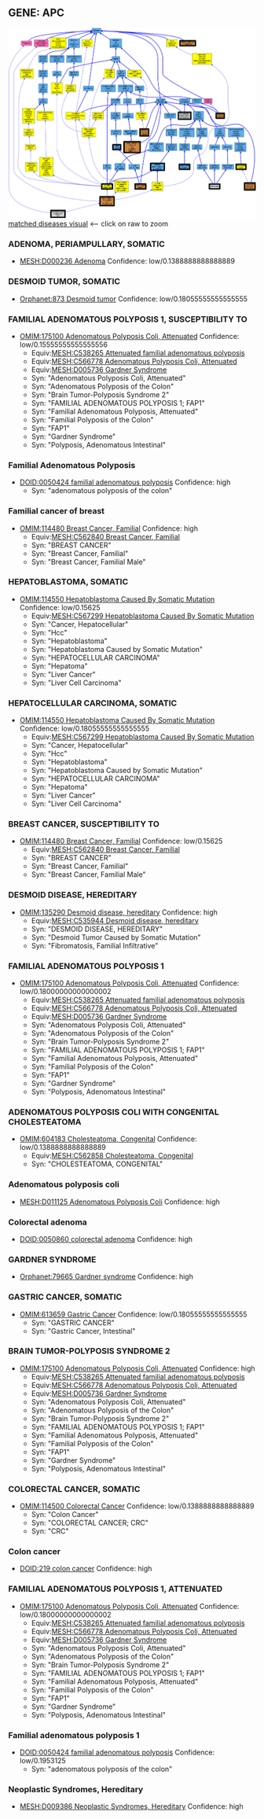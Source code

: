
## GENE: APC

![image](APC.png)
[matched diseases visual](APC.png)  <-- click on raw to zoom


### ADENOMA, PERIAMPULLARY, SOMATIC
 * [MESH:D000236 Adenoma](http://beta.monarchinitiative.org/disease/MESH:D000236) Confidence: low/0.1388888888888889

### DESMOID TUMOR, SOMATIC
 * [Orphanet:873 Desmoid tumor](http://beta.monarchinitiative.org/disease/Orphanet:873) Confidence: low/0.18055555555555555

### FAMILIAL ADENOMATOUS POLYPOSIS 1, SUSCEPTIBILITY TO
 * [OMIM:175100 Adenomatous Polyposis Coli, Attenuated](http://beta.monarchinitiative.org/disease/OMIM:175100) Confidence: low/0.15555555555555556
    * Equiv:[MESH:C538265 Attenuated familial adenomatous polyposis](http://beta.monarchinitiative.org/disease/MESH:C538265)
    * Equiv:[MESH:C566778 Adenomatous Polyposis Coli, Attenuated](http://beta.monarchinitiative.org/disease/MESH:C566778)
    * Equiv:[MESH:D005736 Gardner Syndrome](http://beta.monarchinitiative.org/disease/MESH:D005736)
    * Syn: "Adenomatous Polyposis Coli, Attenuated"
    * Syn: "Adenomatous Polyposis of the Colon"
    * Syn: "Brain Tumor-Polyposis Syndrome 2"
    * Syn: "FAMILIAL ADENOMATOUS POLYPOSIS 1; FAP1"
    * Syn: "Familial Adenomatous Polyposis, Attenuated"
    * Syn: "Familial Polyposis of the Colon"
    * Syn: "FAP1"
    * Syn: "Gardner Syndrome"
    * Syn: "Polyposis, Adenomatous Intestinal"

### Familial Adenomatous Polyposis
 * [DOID:0050424 familial adenomatous polyposis](http://beta.monarchinitiative.org/disease/DOID:0050424) Confidence: high
    * Syn: "adenomatous polyposis of the colon"

### Familial cancer of breast
 * [OMIM:114480 Breast Cancer, Familial](http://beta.monarchinitiative.org/disease/OMIM:114480) Confidence: high
    * Equiv:[MESH:C562840 Breast Cancer, Familial](http://beta.monarchinitiative.org/disease/MESH:C562840)
    * Syn: "BREAST CANCER"
    * Syn: "Breast Cancer, Familial"
    * Syn: "Breast Cancer, Familial Male"

### HEPATOBLASTOMA, SOMATIC
 * [OMIM:114550 Hepatoblastoma Caused By Somatic Mutation](http://beta.monarchinitiative.org/disease/OMIM:114550) Confidence: low/0.15625
    * Equiv:[MESH:C567299 Hepatoblastoma Caused By Somatic Mutation](http://beta.monarchinitiative.org/disease/MESH:C567299)
    * Syn: "Cancer, Hepatocellular"
    * Syn: "Hcc"
    * Syn: "Hepatoblastoma"
    * Syn: "Hepatoblastoma Caused by Somatic Mutation"
    * Syn: "HEPATOCELLULAR CARCINOMA"
    * Syn: "Hepatoma"
    * Syn: "Liver Cancer"
    * Syn: "Liver Cell Carcinoma"

### HEPATOCELLULAR CARCINOMA, SOMATIC
 * [OMIM:114550 Hepatoblastoma Caused By Somatic Mutation](http://beta.monarchinitiative.org/disease/OMIM:114550) Confidence: low/0.18055555555555555
    * Equiv:[MESH:C567299 Hepatoblastoma Caused By Somatic Mutation](http://beta.monarchinitiative.org/disease/MESH:C567299)
    * Syn: "Cancer, Hepatocellular"
    * Syn: "Hcc"
    * Syn: "Hepatoblastoma"
    * Syn: "Hepatoblastoma Caused by Somatic Mutation"
    * Syn: "HEPATOCELLULAR CARCINOMA"
    * Syn: "Hepatoma"
    * Syn: "Liver Cancer"
    * Syn: "Liver Cell Carcinoma"

### BREAST CANCER, SUSCEPTIBILITY TO
 * [OMIM:114480 Breast Cancer, Familial](http://beta.monarchinitiative.org/disease/OMIM:114480) Confidence: low/0.15625
    * Equiv:[MESH:C562840 Breast Cancer, Familial](http://beta.monarchinitiative.org/disease/MESH:C562840)
    * Syn: "BREAST CANCER"
    * Syn: "Breast Cancer, Familial"
    * Syn: "Breast Cancer, Familial Male"

### DESMOID DISEASE, HEREDITARY
 * [OMIM:135290 Desmoid disease, hereditary](http://beta.monarchinitiative.org/disease/OMIM:135290) Confidence: high
    * Equiv:[MESH:C535944 Desmoid disease, hereditary](http://beta.monarchinitiative.org/disease/MESH:C535944)
    * Syn: "DESMOID DISEASE, HEREDITARY"
    * Syn: "Desmoid Tumor Caused by Somatic Mutation"
    * Syn: "Fibromatosis, Familial Infiltrative"

### FAMILIAL ADENOMATOUS POLYPOSIS 1
 * [OMIM:175100 Adenomatous Polyposis Coli, Attenuated](http://beta.monarchinitiative.org/disease/OMIM:175100) Confidence: low/0.18000000000000002
    * Equiv:[MESH:C538265 Attenuated familial adenomatous polyposis](http://beta.monarchinitiative.org/disease/MESH:C538265)
    * Equiv:[MESH:C566778 Adenomatous Polyposis Coli, Attenuated](http://beta.monarchinitiative.org/disease/MESH:C566778)
    * Equiv:[MESH:D005736 Gardner Syndrome](http://beta.monarchinitiative.org/disease/MESH:D005736)
    * Syn: "Adenomatous Polyposis Coli, Attenuated"
    * Syn: "Adenomatous Polyposis of the Colon"
    * Syn: "Brain Tumor-Polyposis Syndrome 2"
    * Syn: "FAMILIAL ADENOMATOUS POLYPOSIS 1; FAP1"
    * Syn: "Familial Adenomatous Polyposis, Attenuated"
    * Syn: "Familial Polyposis of the Colon"
    * Syn: "FAP1"
    * Syn: "Gardner Syndrome"
    * Syn: "Polyposis, Adenomatous Intestinal"

### ADENOMATOUS POLYPOSIS COLI WITH CONGENITAL CHOLESTEATOMA
 * [OMIM:604183 Cholesteatoma, Congenital](http://beta.monarchinitiative.org/disease/OMIM:604183) Confidence: low/0.1388888888888889
    * Equiv:[MESH:C562858 Cholesteatoma, Congenital](http://beta.monarchinitiative.org/disease/MESH:C562858)
    * Syn: "CHOLESTEATOMA, CONGENITAL"

### Adenomatous polyposis coli
 * [MESH:D011125 Adenomatous Polyposis Coli](http://beta.monarchinitiative.org/disease/MESH:D011125) Confidence: high

### Colorectal adenoma
 * [DOID:0050860 colorectal adenoma](http://beta.monarchinitiative.org/disease/DOID:0050860) Confidence: high

### GARDNER SYNDROME
 * [Orphanet:79665 Gardner syndrome](http://beta.monarchinitiative.org/disease/Orphanet:79665) Confidence: high

### GASTRIC CANCER, SOMATIC
 * [OMIM:613659 Gastric Cancer](http://beta.monarchinitiative.org/disease/OMIM:613659) Confidence: low/0.18055555555555555
    * Syn: "GASTRIC CANCER"
    * Syn: "Gastric Cancer, Intestinal"

### BRAIN TUMOR-POLYPOSIS SYNDROME 2
 * [OMIM:175100 Adenomatous Polyposis Coli, Attenuated](http://beta.monarchinitiative.org/disease/OMIM:175100) Confidence: high
    * Equiv:[MESH:C538265 Attenuated familial adenomatous polyposis](http://beta.monarchinitiative.org/disease/MESH:C538265)
    * Equiv:[MESH:C566778 Adenomatous Polyposis Coli, Attenuated](http://beta.monarchinitiative.org/disease/MESH:C566778)
    * Equiv:[MESH:D005736 Gardner Syndrome](http://beta.monarchinitiative.org/disease/MESH:D005736)
    * Syn: "Adenomatous Polyposis Coli, Attenuated"
    * Syn: "Adenomatous Polyposis of the Colon"
    * Syn: "Brain Tumor-Polyposis Syndrome 2"
    * Syn: "FAMILIAL ADENOMATOUS POLYPOSIS 1; FAP1"
    * Syn: "Familial Adenomatous Polyposis, Attenuated"
    * Syn: "Familial Polyposis of the Colon"
    * Syn: "FAP1"
    * Syn: "Gardner Syndrome"
    * Syn: "Polyposis, Adenomatous Intestinal"

### COLORECTAL CANCER, SOMATIC
 * [OMIM:114500 Colorectal Cancer](http://beta.monarchinitiative.org/disease/OMIM:114500) Confidence: low/0.1388888888888889
    * Syn: "Colon Cancer"
    * Syn: "COLORECTAL CANCER; CRC"
    * Syn: "CRC"

### Colon cancer
 * [DOID:219 colon cancer](http://beta.monarchinitiative.org/disease/DOID:219) Confidence: high

### FAMILIAL ADENOMATOUS POLYPOSIS 1, ATTENUATED
 * [OMIM:175100 Adenomatous Polyposis Coli, Attenuated](http://beta.monarchinitiative.org/disease/OMIM:175100) Confidence: low/0.18000000000000002
    * Equiv:[MESH:C538265 Attenuated familial adenomatous polyposis](http://beta.monarchinitiative.org/disease/MESH:C538265)
    * Equiv:[MESH:C566778 Adenomatous Polyposis Coli, Attenuated](http://beta.monarchinitiative.org/disease/MESH:C566778)
    * Equiv:[MESH:D005736 Gardner Syndrome](http://beta.monarchinitiative.org/disease/MESH:D005736)
    * Syn: "Adenomatous Polyposis Coli, Attenuated"
    * Syn: "Adenomatous Polyposis of the Colon"
    * Syn: "Brain Tumor-Polyposis Syndrome 2"
    * Syn: "FAMILIAL ADENOMATOUS POLYPOSIS 1; FAP1"
    * Syn: "Familial Adenomatous Polyposis, Attenuated"
    * Syn: "Familial Polyposis of the Colon"
    * Syn: "FAP1"
    * Syn: "Gardner Syndrome"
    * Syn: "Polyposis, Adenomatous Intestinal"

### Familial adenomatous polyposis 1
 * [DOID:0050424 familial adenomatous polyposis](http://beta.monarchinitiative.org/disease/DOID:0050424) Confidence: low/0.1953125
    * Syn: "adenomatous polyposis of the colon"

### Neoplastic Syndromes, Hereditary
 * [MESH:D009386 Neoplastic Syndromes, Hereditary](http://beta.monarchinitiative.org/disease/MESH:D009386) Confidence: high
